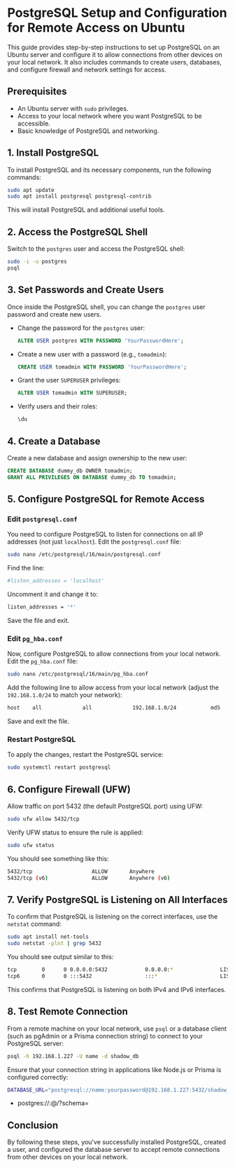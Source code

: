 # PostgreSQL Setup and Configuration for Remote Access on Ubuntu

This guide provides step-by-step instructions to set up PostgreSQL on an Ubuntu server and configure it to allow connections from other devices on your local network. It also includes commands to create users, databases, and configure firewall and network settings for access.

## Prerequisites

- An Ubuntu server with `sudo` privileges.
- Access to your local network where you want PostgreSQL to be accessible.
- Basic knowledge of PostgreSQL and networking.

## 1. Install PostgreSQL

To install PostgreSQL and its necessary components, run the following commands:

```bash
sudo apt update
sudo apt install postgresql postgresql-contrib
```

This will install PostgreSQL and additional useful tools.

## 2. Access the PostgreSQL Shell

Switch to the `postgres` user and access the PostgreSQL shell:

```bash
sudo -i -u postgres
psql
```

## 3. Set Passwords and Create Users

Once inside the PostgreSQL shell, you can change the `postgres` user password and create new users.

- Change the password for the `postgres` user:

  ```sql
  ALTER USER postgres WITH PASSWORD 'YourPasswordHere';
  ```

- Create a new user with a password (e.g., `tomadmin`):

  ```sql
  CREATE USER tomadmin WITH PASSWORD 'YourPasswordHere';
  ```

- Grant the user `SUPERUSER` privileges:

  ```sql
  ALTER USER tomadmin WITH SUPERUSER;
  ```

- Verify users and their roles:
  ```sql
  \du
  ```

## 4. Create a Database

Create a new database and assign ownership to the new user:

```sql
CREATE DATABASE dummy_db OWNER tomadmin;
GRANT ALL PRIVILEGES ON DATABASE dummy_db TO tomadmin;
```

## 5. Configure PostgreSQL for Remote Access

### Edit `postgresql.conf`

You need to configure PostgreSQL to listen for connections on all IP addresses (not just `localhost`). Edit the `postgresql.conf` file:

```bash
sudo nano /etc/postgresql/16/main/postgresql.conf
```

Find the line:

```sh
#listen_addresses = 'localhost'
```

Uncomment it and change it to:

```sh
listen_addresses = '*'
```

Save the file and exit.

### Edit `pg_hba.conf`

Now, configure PostgreSQL to allow connections from your local network. Edit the `pg_hba.conf` file:

```bash
sudo nano /etc/postgresql/16/main/pg_hba.conf
```

Add the following line to allow access from your local network (adjust the `192.168.1.0/24` to match your network):

```sh
host    all             all             192.168.1.0/24           md5
```

Save and exit the file.

### Restart PostgreSQL

To apply the changes, restart the PostgreSQL service:

```bash
sudo systemctl restart postgresql
```

## 6. Configure Firewall (UFW)

Allow traffic on port 5432 (the default PostgreSQL port) using UFW:

```bash
sudo ufw allow 5432/tcp
```

Verify UFW status to ensure the rule is applied:

```bash
sudo ufw status
```

You should see something like this:

```sh
5432/tcp                   ALLOW       Anywhere
5432/tcp (v6)              ALLOW       Anywhere (v6)
```

## 7. Verify PostgreSQL is Listening on All Interfaces

To confirm that PostgreSQL is listening on the correct interfaces, use the `netstat` command:

```bash
sudo apt install net-tools
sudo netstat -plnt | grep 5432
```

You should see output similar to this:

```sh
tcp        0      0 0.0.0.0:5432            0.0.0.0:*               LISTEN      -
tcp6       0      0 :::5432                 :::*                    LISTEN      -
```

This confirms that PostgreSQL is listening on both IPv4 and IPv6 interfaces.

## 8. Test Remote Connection

From a remote machine on your local network, use `psql` or a database client (such as pgAdmin or a Prisma connection string) to connect to your PostgreSQL server:

```bash
psql -h 192.168.1.227 -U name -d shadow_db
```

Ensure that your connection string in applications like Node.js or Prisma is configured correctly:

```sh
DATABASE_URL="postgresql://name:yourpassword@192.168.1.227:5432/shadow_db?schema=public"
```

- postgres://<username>:<password>@<hostname>/<dbname>?schema=<schema>

## Conclusion

By following these steps, you've successfully installed PostgreSQL, created a user, and configured the database server to accept remote connections from other devices on your local network.
